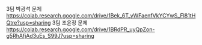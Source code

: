 3팀 박광석 문제 https://colab.research.google.com/drive/1Bek_6T_yWFaenfVkYCYwS_Fl81tHQtre?usp=sharing
3팀 조윤정 문제 https://colab.research.google.com/drive/1BRdPR_uyQpZon-g5RhAfjAd3uEs_S99J?usp=sharing
